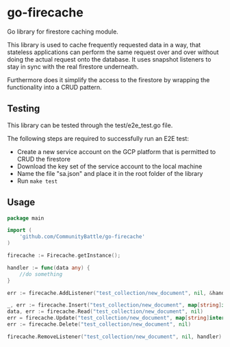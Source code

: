 # go-firecache
Go library for firestore caching module. 

This library is used to cache frequently requested data in a way, that stateless applications can perform the same request over and over without doing the actual request onto the database.
It uses snapshot listeners to stay in sync with the real firestore underneath.

Furthermore does it simplify the access to the firestore by wrapping the functionality into a CRUD pattern.

## Testing
This library can be tested through the test/e2e_test.go file.

The following steps are required to successfully run an E2E test:
- Create a new service account on the GCP platform that is permitted to CRUD the firestore
- Download the key set of the service account to the local machine
- Name the file "sa.json" and place it in the root folder of the library
- Run `make test`

## Usage
```go
package main

import (
    'github.com/CommunityBattle/go-firecache'
)

firecache := Firecache.getInstance();

handler := func(data any) {
	//do something
}

err := firecache.AddListener("test_collection/new_document", nil, &handler)

_, err := firecache.Insert("test_collection/new_document", map[string]interface{}{"foo": "bar"});
data, err := firecache.Read("test_collection/new_document", nil)
err = firecache.Update("test_collection/new_document", map[string]interface{}{"foo": "baz"})
err := firecache.Delete("test_collection/new_document", nil)

firecache.RemoveListener("test_collection/new_document", nil, handler)
```